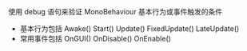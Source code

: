 使用 debug 语句来验证 MonoBehaviour 基本行为或事件触发的条件   
   - 基本行为包括 Awake() Start() Update() FixedUpdate() LateUpdate()  
   - 常用事件包括 OnGUI() OnDisable() OnEnable()

